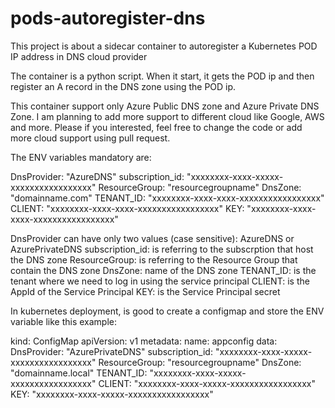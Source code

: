 # pods-autoregister-dns
This project is about a sidecar container to autoregister a Kubernetes POD IP address in DNS cloud provider

The container is a python script.
When it start, it gets the POD ip and then register an A record in the DNS zone using the POD ip.

This container support only Azure Public DNS zone and Azure Private DNS Zone.
I am planning to add more support to different cloud like Google, AWS and more.
Please if you interested, feel free to change the code or add more cloud support using pull request.

The ENV variables mandatory are:

DnsProvider: "AzureDNS"
subscription_id: "xxxxxxxx-xxxx-xxxxx-xxxxxxxxxxxxxxxxx"
ResourceGroup: "resourcegroupname"
DnsZone: "domainname.com"
TENANT_ID: "xxxxxxxx-xxxx-xxxx-xxxxxxxxxxxxxxxxx"
CLIENT: "xxxxxxxx-xxxx-xxxx-xxxxxxxxxxxxxxxxx"
KEY: "xxxxxxxx-xxxx-xxxx-xxxxxxxxxxxxxxxxx"

DnsProvider can have only two values (case sensitive): AzureDNS or AzurePrivateDNS
subscription_id: is referring to the subscrption that host the DNS zone
ResourceGroup: is referring to the Resource Group that contain the DNS zone
DnsZone: name of the DNS zone
TENANT_ID: is the tenant where we need to log in using the service principal
CLIENT: is the AppId of the Service Principal
KEY: is the Service Principal secret

In kubernetes deployment, is good to create a configmap and store the ENV variable like this example:

kind: ConfigMap
apiVersion: v1
metadata:
  name: appconfig
data:
        DnsProvider: "AzurePrivateDNS"
        subscription_id: "xxxxxxxx-xxxx-xxxxx-xxxxxxxxxxxxxxxxx"
        ResourceGroup: "resourcegroupname"
        DnsZone: "domainname.local"
        TENANT_ID: "xxxxxxxx-xxxx-xxxxx-xxxxxxxxxxxxxxxxx"
        CLIENT: "xxxxxxxx-xxxx-xxxxx-xxxxxxxxxxxxxxxxx"
        KEY: "xxxxxxxx-xxxx-xxxxx-xxxxxxxxxxxxxxxxx"
